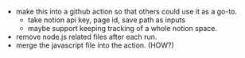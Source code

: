 - make this into a github action so that others could use it as a go-to. 
  - take notion api key, page id, save path as inputs
  - maybe support keeping tracking of a whole notion space. 
- remove node.js related files after each run.
- merge the javascript file into the action. (HOW?)
